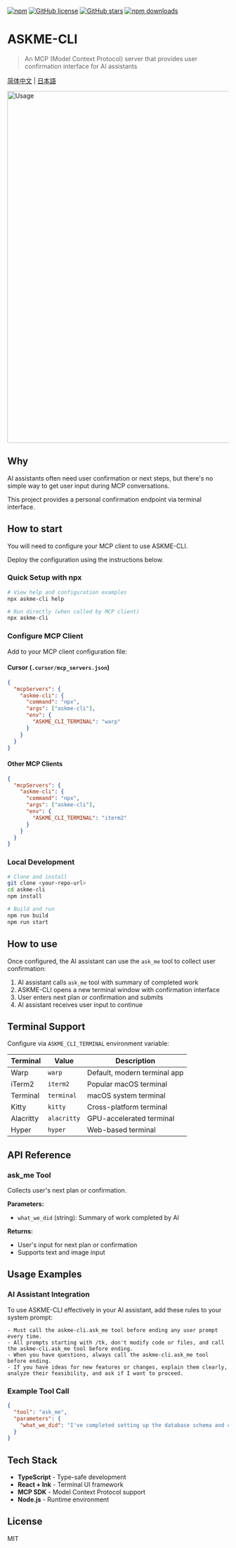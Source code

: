 [![npm](https://img.shields.io/npm/v/askme-cli)](https://www.npmjs.com/package/askme-cli)
[![GitHub license](https://img.shields.io/github/license/rhyspenn/askme-cli)](https://github.com/rhyspenn/askme-cli/blob/main/LICENSE)
[![GitHub stars](https://img.shields.io/github/stars/rhyspenn/askme-cli)](https://github.com/rhyspenn/askme-cli)
[![npm downloads](https://img.shields.io/npm/dm/askme-cli)](https://www.npmjs.com/package/askme-cli)
# ASKME-CLI

> An MCP (Model Context Protocol) server that provides user confirmation interface for AI assistants

[简体中文](docs/README_zh.md) | [日本語](docs/README_ja.md)

<img src="https://github.com/user-attachments/assets/da71a4cc-69d6-459f-b0f3-7c64d2f22854" style="max-width: 100%; width: 800px;" alt="Usage">

## Why

AI assistants often need user confirmation or next steps, but there's no simple way to get user input during MCP conversations.

This project provides a personal confirmation endpoint via terminal interface.

## How to start

You will need to configure your MCP client to use ASKME-CLI.

Deploy the configuration using the instructions below.

### Quick Setup with npx

```bash
# View help and configuration examples
npx askme-cli help

# Run directly (when called by MCP client)
npx askme-cli
```

### Configure MCP Client

Add to your MCP client configuration file:

#### Cursor (`.cursor/mcp_servers.json`)

```json
{
  "mcpServers": {
    "askme-cli": {
      "command": "npx",
      "args": ["askme-cli"],
      "env": {
        "ASKME_CLI_TERMINAL": "warp"
      }
    }
  }
}
```

#### Other MCP Clients

```json
{
  "mcpServers": {
    "askme-cli": {
      "command": "npx",
      "args": ["askme-cli"],
      "env": {
        "ASKME_CLI_TERMINAL": "iterm2"
      }
    }
  }
}
```

### Local Development

```bash
# Clone and install
git clone <your-repo-url>
cd askme-cli
npm install

# Build and run
npm run build
npm run start
```

## How to use

Once configured, the AI assistant can use the `ask_me` tool to collect user confirmation:

1. AI assistant calls `ask_me` tool with summary of completed work
2. ASKME-CLI opens a new terminal window with confirmation interface  
3. User enters next plan or confirmation and submits
4. AI assistant receives user input to continue

## Terminal Support

Configure via `ASKME_CLI_TERMINAL` environment variable:

| Terminal | Value | Description |
|----------|-------|-------------|
| Warp | `warp` | Default, modern terminal app |
| iTerm2 | `iterm2` | Popular macOS terminal |
| Terminal | `terminal` | macOS system terminal |
| Kitty | `kitty` | Cross-platform terminal |
| Alacritty | `alacritty` | GPU-accelerated terminal |
| Hyper | `hyper` | Web-based terminal |

## API Reference

### ask_me Tool

Collects user's next plan or confirmation.

**Parameters:**
- `what_we_did` (string): Summary of work completed by AI

**Returns:**
- User's input for next plan or confirmation
- Supports text and image input

## Usage Examples

### AI Assistant Integration

To use ASKME-CLI effectively in your AI assistant, add these rules to your system prompt:

```
- Must call the askme-cli.ask_me tool before ending any user prompt every time.
- All prompts starting with /tk, don't modify code or files, and call the askme-cli.ask_me tool before ending.
- When you have questions, always call the askme-cli.ask_me tool before ending.
- If you have ideas for new features or changes, explain them clearly, analyze their feasibility, and ask if I want to proceed.
```

### Example Tool Call

```json
{
  "tool": "ask_me",
  "parameters": {
    "what_we_did": "I've completed setting up the database schema and created the user authentication endpoints. The API is now ready for testing."
  }
}
```

## Tech Stack

- **TypeScript** - Type-safe development
- **React + Ink** - Terminal UI framework  
- **MCP SDK** - Model Context Protocol support
- **Node.js** - Runtime environment

## License

MIT

